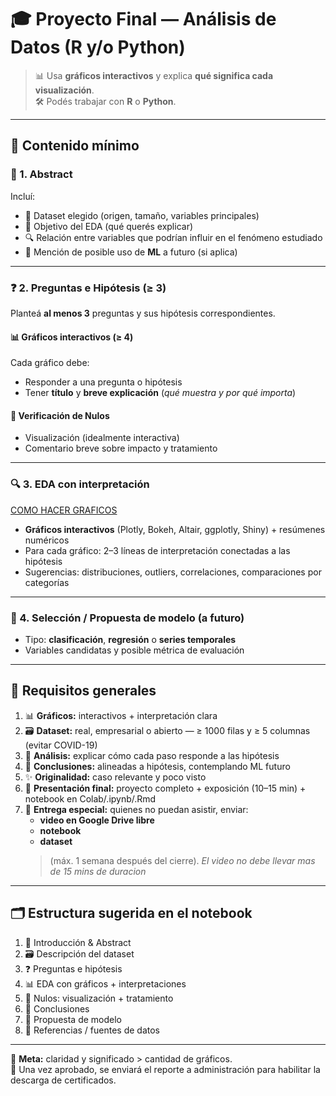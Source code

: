 # 🎓 Proyecto Final — Análisis de Datos (R y/o Python)

> 📊 Usa **gráficos interactivos** y explica **qué significa cada visualización**.  
> 🛠️ Podés trabajar con **R** o **Python**.

---

## 📌 Contenido mínimo

### 📝 1. Abstract  
Incluí:
- 📂 Dataset elegido (origen, tamaño, variables principales)
- 🎯 Objetivo del EDA (qué querés explicar)
- 🔍 Relación entre variables que podrían influir en el fenómeno estudiado
- 🤖 Mención de posible uso de **ML** a futuro (si aplica)

---

### ❓ 2. Preguntas e Hipótesis (≥ 3)  
Planteá **al menos 3** preguntas y sus hipótesis correspondientes.

#### 📊 Gráficos interactivos (≥ 4)  
Cada gráfico debe:
- Responder a una pregunta o hipótesis  
- Tener **título** y **breve explicación** (*qué muestra y por qué importa*)  

#### 🧼 Verificación de Nulos  
- Visualización (idealmente interactiva)  
- Comentario breve sobre impacto y tratamiento

---

### 🔍 3. EDA con interpretación  
[COMO HACER GRAFICOS](https://www.perplexity.ai/search/elegir-que-graficos-realizar-d-75ewHrmpSE2bVShkkNJZKA#0)

- **Gráficos interactivos** (Plotly, Bokeh, Altair, ggplotly, Shiny) + resúmenes numéricos  
- Para cada gráfico: 2–3 líneas de interpretación conectadas a las hipótesis  
- Sugerencias: distribuciones, outliers, correlaciones, comparaciones por categorías

---

### 🤖 4. Selección / Propuesta de modelo (a futuro)  
- Tipo: **clasificación**, **regresión** o **series temporales**  
- Variables candidatas y posible métrica de evaluación

---

## 📐 Requisitos generales
1. 📊 **Gráficos:** interactivos + interpretación clara  
2. 🗃️ **Dataset:** real, empresarial o abierto — ≥ 1000 filas y ≥ 5 columnas (evitar COVID-19)  
3. 🧠 **Análisis:** explicar cómo cada paso responde a las hipótesis  
4. 🧾 **Conclusiones:** alineadas a hipótesis, contemplando ML futuro  
5. ✨ **Originalidad:** caso relevante y poco visto  
6. 🎤 **Presentación final:** proyecto completo + exposición (10–15 min) + notebook en Colab/.ipynb/.Rmd  
7. 📅 **Entrega especial:** quienes no puedan asistir, enviar: 
    - **video en Google Drive libre**
    - **notebook** 
    - **dataset** 
    > (máx. 1 semana después del cierre). _El video no debe llevar mas de 15 mins de duracion_

---

## 🗂️ Estructura sugerida en el notebook
1. 📝 Introducción & Abstract  
2. 🗃️ Descripción del dataset  
3. ❓ Preguntas e hipótesis  
4. 📊 EDA con gráficos + interpretaciones  
5. 🧼 Nulos: visualización + tratamiento  
6. 🧾 Conclusiones  
7. 🤖 Propuesta de modelo  
8. 🔗 Referencias / fuentes de datos  

---

🎯 **Meta:** claridad y significado > cantidad de gráficos.  
📢 Una vez aprobado, se enviará el reporte a administración para habilitar la descarga de certificados.
